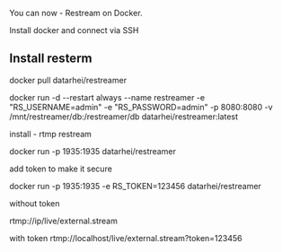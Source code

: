 You can now - Restream on Docker.

Install docker and connect via SSH

## Install resterm

docker pull datarhei/restreamer

docker run -d --restart always --name restreamer 
     -e "RS_USERNAME=admin" -e "RS_PASSWORD=admin" 
     -p 8080:8080 -v /mnt/restreamer/db:/restreamer/db 
     datarhei/restreamer:latest

install - rtmp restream

docker run  -p 1935:1935  datarhei/restreamer

add token to make it secure 

docker run -p 1935:1935 -e RS_TOKEN=123456 datarhei/restreamer

without token

rtmp://ip/live/external.stream

with token
rtmp://localhost/live/external.stream?token=123456
